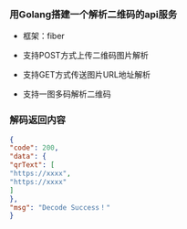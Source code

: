 ### 用Golang搭建一个解析二维码的api服务
- 框架：fiber

- 支持POST方式上传二维码图片解析

- 支持GET方式传送图片URL地址解析

- 支持一图多码解析二维码

### 解码返回内容

```json
{
"code": 200,
"data": {
"qrText": [
"https://xxxx",
"https://xxxx"
]
},
"msg": "Decode Success！"
}
```